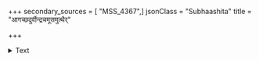 +++
secondary_sources = [ "MSS_4367",]
jsonClass = "Subhaashita"
title = "आगच्छदुर्वीन्द्रचमूसमुत्थैर्"

+++

<details><summary>Text</summary>

आगच्छदुर्वीन्द्रचमूसमुत्थैर् भूरेणुभिः पाण्डुरिता मुखश्रीः।  
विस्पष्टमाचष्ट हरिद्वधूनां रूपं पतित्यागदशानुरूपम्॥
</details>

